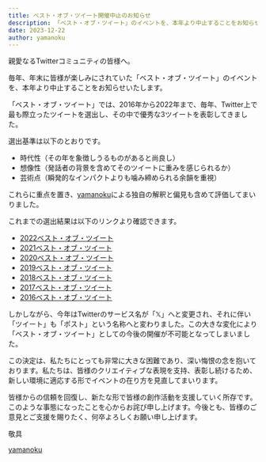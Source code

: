 ```yaml
---
title: ベスト・オブ・ツイート開催中止のお知らせ
description: 「ベスト・オブ・ツイート」のイベントを、本年より中止することをお知らせいたします
date: 2023-12-22
author: yamanoku
---
```


親愛なるTwitterコミュニティの皆様へ。

毎年、年末に皆様が楽しみにされていた「ベスト・オブ・ツイート」のイベントを、本年より中止することをお知らせいたします。

「ベスト・オブ・ツイート」では、2016年から2022年まで、毎年、Twitter上で最も際立ったツイートを選出し、その中で優秀な3ツイートを表彰してきました。

選出基準は以下のとおりです。

- 時代性（その年を象徴しうるものがあると尚良し）
- 想像性（発話者の背景を含めてそのツイートに重みを感じられるか）
- 芸術点（瞬発的なインパクトよりも噛み締められる余韻を重視）

これらに重点を置き、[yamanoku](https://twitter.com/yamanoku)による独自の解釈と偏見も含めて評価してまいりました。

これまでの選出結果は以下のリンクより確認できます。

- [2022ベスト・オブ・ツイート](https://note.com/yamanoku/n/na3cd915871d5)
- [2021ベスト・オブ・ツイート](https://twitter.com/i/events/1476534324451233793)
- [2020ベスト・オブ・ツイート](https://twitter.com/i/events/1344235132148805638)
- [2019ベスト・オブ・ツイート](https://twitter.com/i/events/1211829560846635008)
- [2018ベスト・オブ・ツイート](https://twitter.com/i/events/1079260452830425088)
- [2017ベスト・オブ・ツイート](https://twitter.com/i/events/947136525485031424)
- [2016ベスト・オブ・ツイート](https://twitter.com/i/events/947405980521730050)

しかしながら、今年はTwitterのサービス名が「𝕏」へと変更され、それに伴い「ツイート」も「ポスト」という名称へと変わりました。この大きな変化により「ベスト・オブ・ツイート」としての今後の開催が不可能となってしまいました。

この決定は、私たちにとっても非常に大きな困難であり、深い悔恨の念を抱いております。私たちは、皆様のクリエイティブな表現を支持、表彰し続けるため、新しい環境に適応する形でイベントの在り方を見直してまいります。

皆様からの信頼を回復し、新たな形で皆様の創作活動を支援していく所存です。このような事態になったことを心からお詫び申し上げます。今後とも、皆様のご意見とご支援を賜りたく、何卒よろしくお願い申し上げます。

敬具

[yamanoku](https://twitter.com/yamanoku)

